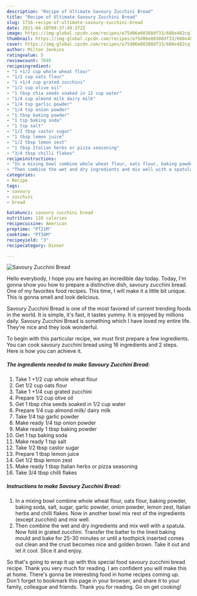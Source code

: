```yaml
---
description: "Recipe of Ultimate Savoury Zucchini Bread"
title: "Recipe of Ultimate Savoury Zucchini Bread"
slug: 1716-recipe-of-ultimate-savoury-zucchini-bread
date: 2021-04-10T09:37:49.372Z
image: https://img-global.cpcdn.com/recipes/e75d06e00388df33/680x482cq70/savoury-zucchini-bread-recipe-main-photo.jpg
thumbnail: https://img-global.cpcdn.com/recipes/e75d06e00388df33/680x482cq70/savoury-zucchini-bread-recipe-main-photo.jpg
cover: https://img-global.cpcdn.com/recipes/e75d06e00388df33/680x482cq70/savoury-zucchini-bread-recipe-main-photo.jpg
author: Milton Jenkins
ratingvalue: 5
reviewcount: 7695
recipeingredient:
- "1 +1/2 cup whole wheat flour"
- "1/2 cup oats flour"
- "1 +1/4 cup grated zucchini"
- "1/2 cup olive oil"
- "1 tbsp chia seeds soaked in 12 cup water"
- "1/4 cup almond milk dairy milk"
- "1/4 tsp garlic powder"
- "1/4 tsp onion powder"
- "1 tbsp baking powder"
- "1 tsp baking soda"
- "1 tsp salt"
- "1/2 tbsp castor sugar"
- "1 tbsp lemon juice"
- "1/2 tbsp lemon zest"
- "1 tbsp Italian herbs or pizza seasoning"
- "3/4 tbsp chilli flakes"
recipeinstructions:
- "In a mixing bowl combine whole wheat flour, oats flour, baking powder, baking soda, salt, sugar, garlic powder, onion powder, lemon zest, Italian herbs and chilli flakes. Now in another bowl mix rest of the ingredients (except zucchini) and mix well."
- "Then combine the wet and dry ingredients and mix well with a spatula. Now fold in grated zucchini. Transfer the batter to the lined baking mould and bake for 25-30 minutes or until a toothpick inserted comes out clean and the crust becomes nice and golden brown. Take it out and let it cool. Slice it and enjoy."
categories:
- Recipe
tags:
- savoury
- zucchini
- bread

katakunci: savoury zucchini bread 
nutrition: 116 calories
recipecuisine: American
preptime: "PT21M"
cooktime: "PT34M"
recipeyield: "3"
recipecategory: Dinner

---
```



![Savoury Zucchini Bread](https://img-global.cpcdn.com/recipes/e75d06e00388df33/680x482cq70/savoury-zucchini-bread-recipe-main-photo.jpg)

Hello everybody, I hope you are having an incredible day today. Today, I'm gonna show you how to prepare a distinctive dish, savoury zucchini bread. One of my favorites food recipes. This time, I will make it a little bit unique. This is gonna smell and look delicious.



Savoury Zucchini Bread is one of the most favored of current trending foods in the world. It is simple, it's fast, it tastes yummy. It is enjoyed by millions daily. Savoury Zucchini Bread is something which I have loved my entire life. They're nice and they look wonderful.


To begin with this particular recipe, we must first prepare a few ingredients. You can cook savoury zucchini bread using 16 ingredients and 2 steps. Here is how you can achieve it.

<!--inarticleads1-->

##### The ingredients needed to make Savoury Zucchini Bread:

1. Take 1 +1/2 cup whole wheat flour
1. Get 1/2 cup oats flour
1. Take 1 +1/4 cup grated zucchini
1. Prepare 1/2 cup olive oil
1. Get 1 tbsp chia seeds soaked in 1/2 cup water
1. Prepare 1/4 cup almond milk/ dairy milk
1. Take 1/4 tsp garlic powder
1. Make ready 1/4 tsp onion powder
1. Make ready 1 tbsp baking powder
1. Get 1 tsp baking soda
1. Make ready 1 tsp salt
1. Take 1/2 tbsp castor sugar
1. Prepare 1 tbsp lemon juice
1. Get 1/2 tbsp lemon zest
1. Make ready 1 tbsp Italian herbs or pizza seasoning
1. Take 3/4 tbsp chilli flakes




<!--inarticleads2-->

##### Instructions to make Savoury Zucchini Bread:

1. In a mixing bowl combine whole wheat flour, oats flour, baking powder, baking soda, salt, sugar, garlic powder, onion powder, lemon zest, Italian herbs and chilli flakes. Now in another bowl mix rest of the ingredients (except zucchini) and mix well.
1. Then combine the wet and dry ingredients and mix well with a spatula. Now fold in grated zucchini. Transfer the batter to the lined baking mould and bake for 25-30 minutes or until a toothpick inserted comes out clean and the crust becomes nice and golden brown. Take it out and let it cool. Slice it and enjoy.




So that's going to wrap it up with this special food savoury zucchini bread recipe. Thank you very much for reading. I am confident you will make this at home. There's gonna be interesting food in home recipes coming up. Don't forget to bookmark this page in your browser, and share it to your family, colleague and friends. Thank you for reading. Go on get cooking!
